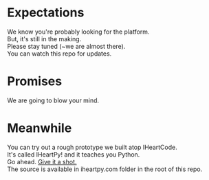 # Expectations

We know you're probably looking for the platform.  
But, it's still in the making.  
Please stay tuned (~we are almost there).  
You can watch this repo for updates.  

# Promises

We are going to blow your mind.  

# Meanwhile

You can try out a rough prototype we built atop IHeartCode.  
It's called IHeartPy! and it teaches you Python.  
Go ahead. [Give it a shot.](http://iheartpy.com)  
The source is available in iheartpy.com folder in the root of this repo.
